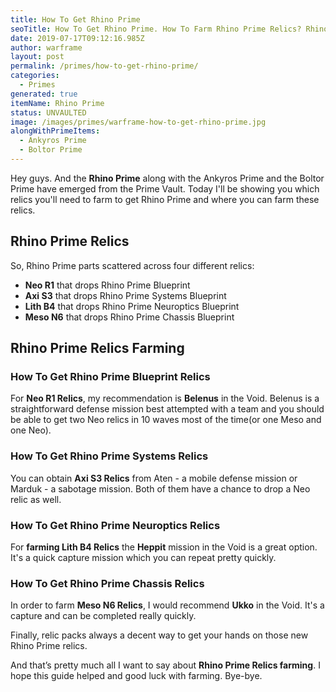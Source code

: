 ```yaml
---
title: How To Get Rhino Prime
seoTitle: How To Get Rhino Prime. How To Farm Rhino Prime Relics? Rhino Prime Unvaulted!
date: 2019-07-17T09:12:16.985Z
author: warframe
layout: post
permalink: /primes/how-to-get-rhino-prime/
categories:
  - Primes
generated: true
itemName: Rhino Prime
status: UNVAULTED
image: /images/primes/warframe-how-to-get-rhino-prime.jpg
alongWithPrimeItems:
  - Ankyros Prime
  - Boltor Prime
---
```

<p>Hey guys. And the <strong>Rhino Prime</strong> along with the Ankyros Prime and the Boltor Prime have emerged from the Prime Vault. Today I'll be showing you which relics you'll need to farm to get Rhino Prime and where you can farm these relics. </p><!--more--><h2>Rhino Prime Relics</h2><p>So, Rhino Prime parts scattered across four different relics:</p><ul><li><b>Neo R1</b> that drops Rhino Prime Blueprint</li><li><b>Axi S3</b> that drops Rhino Prime Systems Blueprint</li><li><b>Lith B4</b> that drops Rhino Prime Neuroptics Blueprint</li><li><b>Meso N6</b> that drops Rhino Prime Chassis Blueprint</li></ul><h2>Rhino Prime Relics Farming</h2><h3>How To Get Rhino Prime Blueprint Relics</h3><p>For <b>Neo R1 Relics</b>, my recommendation is <b>Belenus</b> in the Void. Belenus is a straightforward defense mission best attempted with a team and you should be able to get two Neo relics in 10 waves most of the time(or one Meso and one Neo).</p><h3>How To Get Rhino Prime Systems Relics</h3><p>You can obtain <b>Axi S3 Relics</b> from Aten - a mobile defense mission or Marduk - a sabotage mission. Both of them have a chance to drop a Neo relic as well.</p><h3>How To Get Rhino Prime Neuroptics Relics</h3><p>For <strong>farming Lith B4 Relics</strong> the <b>Heppit</b> mission in the Void is a great option. It's a quick capture mission which you can repeat pretty quickly.</p><h3>How To Get Rhino Prime Chassis Relics</h3><p>In order to farm <b>Meso N6 Relics</b>, I would recommend <b>Ukko</b> in the Void. It's a capture and can be completed really quickly.</p><p>Finally, relic packs always a decent way to get your hands on those new Rhino Prime relics.</p><p>And that’s pretty much all I want to say about <strong>Rhino Prime Relics farming</strong>. I hope this guide helped and good luck with farming. Bye-bye.</p>
